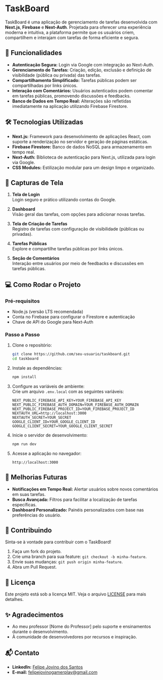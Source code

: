 # TaskBoard  

TaskBoard é uma aplicação de gerenciamento de tarefas desenvolvida com **Next.js**, **Firebase** e **Next-Auth**. Projetada para oferecer uma experiência moderna e intuitiva, a plataforma permite que os usuários criem, compartilhem e interajam com tarefas de forma eficiente e segura.  

## 🚀 Funcionalidades  

- **Autenticação Segura:** Login via Google com integração ao Next-Auth.  
- **Gerenciamento de Tarefas:** Criação, edição, exclusão e definição de visibilidade (pública ou privada) das tarefas.  
- **Compartilhamento Simplificado:** Tarefas públicas podem ser compartilhadas por links únicos.  
- **Interação com Comentários:** Usuários autenticados podem comentar em tarefas públicas, promovendo discussões e feedbacks.  
- **Banco de Dados em Tempo Real:** Alterações são refletidas imediatamente na aplicação utilizando Firebase Firestore.  

## 🛠️ Tecnologias Utilizadas  

- **Next.js:** Framework para desenvolvimento de aplicações React, com suporte a renderização no servidor e geração de páginas estáticas.  
- **Firebase Firestore:** Banco de dados NoSQL para armazenamento em tempo real.  
- **Next-Auth:** Biblioteca de autenticação para Next.js, utilizada para login via Google.  
- **CSS Modules:** Estilização modular para um design limpo e organizado.  

## 📸 Capturas de Tela  

1. **Tela de Login**  
   Login seguro e prático utilizando contas do Google.  

2. **Dashboard**  
   Visão geral das tarefas, com opções para adicionar novas tarefas.  

3. **Tela de Criação de Tarefas**  
   Registro de tarefas com configuração de visibilidade (públicas ou privadas).  

4. **Tarefas Públicas**  
   Explore e compartilhe tarefas públicas por links únicos.  

5. **Seção de Comentários**  
   Interação entre usuários por meio de feedbacks e discussões em tarefas públicas.  

## 💻 Como Rodar o Projeto  

### Pré-requisitos  

- Node.js (versão LTS recomendada)  
- Conta no Firebase para configurar o Firestore e autenticação  
- Chave de API do Google para Next-Auth  

### Passo a Passo  

1. Clone o repositório:  
   ```bash
   git clone https://github.com/seu-usuario/taskboard.git
   cd taskboard
   ```  

2. Instale as dependências:  
   ```bash
   npm install
   ```  

3. Configure as variáveis de ambiente:  
   Crie um arquivo `.env.local` com as seguintes variáveis:  
   ```env
   NEXT_PUBLIC_FIREBASE_API_KEY=YOUR_FIREBASE_API_KEY
   NEXT_PUBLIC_FIREBASE_AUTH_DOMAIN=YOUR_FIREBASE_AUTH_DOMAIN
   NEXT_PUBLIC_FIREBASE_PROJECT_ID=YOUR_FIREBASE_PROJECT_ID
   NEXTAUTH_URL=http://localhost:3000
   NEXTAUTH_SECRET=YOUR_SECRET
   GOOGLE_CLIENT_ID=YOUR_GOOGLE_CLIENT_ID
   GOOGLE_CLIENT_SECRET=YOUR_GOOGLE_CLIENT_SECRET
   ```  

4. Inicie o servidor de desenvolvimento:  
   ```bash
   npm run dev
   ```  

5. Acesse a aplicação no navegador:  
   ```
   http://localhost:3000
   ```  

## 🚧 Melhorias Futuras  

- **Notificações em Tempo Real:** Alertar usuários sobre novos comentários em suas tarefas.  
- **Busca Avançada:** Filtros para facilitar a localização de tarefas específicas.  
- **Dashboard Personalizado:** Painéis personalizados com base nas preferências do usuário.  

## 🤝 Contribuindo  

Sinta-se à vontade para contribuir com o TaskBoard!  

1. Faça um fork do projeto.  
2. Crie uma branch para sua feature: `git checkout -b minha-feature`.  
3. Envie suas mudanças: `git push origin minha-feature`.  
4. Abra um Pull Request.  

## 📜 Licença  

Este projeto está sob a licença MIT. Veja o arquivo [LICENSE](LICENSE) para mais detalhes.  

## ✨ Agradecimentos  

- Ao meu professor [Nome do Professor] pelo suporte e ensinamentos durante o desenvolvimento.  
- À comunidade de desenvolvedores por recursos e inspiração.  

## 📬 Contato  

- **LinkedIn:** [Felipe Jovino dos Santos](https://www.linkedin.com/in/jobas/)  
- **E-mail:** [felipejovinogamerplay@gmail.com](felipejovinogamerplay@gmail.com)  